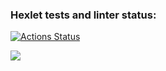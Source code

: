 ### Hexlet tests and linter status:

[![Actions Status](https://github.com/webdesignmind/frontend-project-44/workflows/hexlet-check/badge.svg)](https://github.com/webdesignmind/frontend-project-44/actions)

<a href="https://codeclimate.com/github/webdesignmind/frontend-project-44/maintainability"><img src="https://api.codeclimate.com/v1/badges/4ce9f6b49075e07de4e9/maintainability" /></a>
